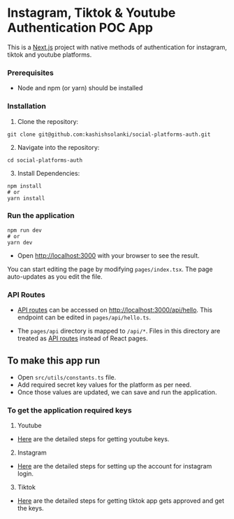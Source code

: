# Instagram, Tiktok & Youtube Authentication POC App

This is a [Next.js](https://nextjs.org/) project with native methods of authentication for instagram, tiktok and youtube platforms.

### Prerequisites

- Node and npm (or yarn) should be installed

### Installation

1. Clone the repository:
```
git clone git@github.com:kashishsolanki/social-platforms-auth.git
```

2. Navigate into the repository:
```
cd social-platforms-auth
```

3. Install Dependencies:
```
npm install
# or
yarn install
```

### Run the application

```
npm run dev
# or
yarn dev
```

- Open [http://localhost:3000](http://localhost:3000) with your browser to see the result.

You can start editing the page by modifying `pages/index.tsx`. The page auto-updates as you edit the file.

### API Routes

- [API routes](https://nextjs.org/docs/api-routes/introduction) can be accessed on [http://localhost:3000/api/hello](http://localhost:3000/api/hello). This endpoint can be edited in `pages/api/hello.ts`.

- The `pages/api` directory is mapped to `/api/*`. Files in this directory are treated as [API routes](https://nextjs.org/docs/api-routes/introduction) instead of React pages.

## To make this app run

- Open `src/utils/constants.ts` file.
- Add required secret key values for the platform as per need.
- Once those values are updated, we can save and run the application.

### To get the application required keys

1. Youtube

- [Here](https://blog.hubspot.com/website/how-to-get-youtube-api-key) are the detailed steps for getting youtube keys.

2. Instagram

- [Here](https://developers.facebook.com/docs/instagram-basic-display-api/getting-started) are the detailed steps for setting up the account for instagram login.

3. Tiktok

- [Here](https://medium.com/@kashishsolanki3/integrating-tiktok-login-and-using-the-tiktok-api-815c0f33200b) are the detailed steps for getting tiktok app gets approved and get the keys.
